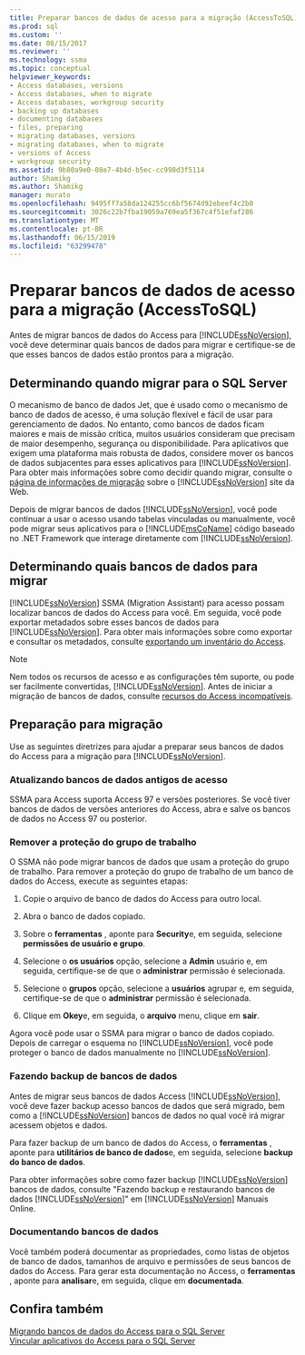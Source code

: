 ```yaml
---
title: Preparar bancos de dados de acesso para a migração (AccessToSQL) | Microsoft Docs
ms.prod: sql
ms.custom: ''
ms.date: 08/15/2017
ms.reviewer: ''
ms.technology: ssma
ms.topic: conceptual
helpviewer_keywords:
- Access databases, versions
- Access databases, when to migrate
- Access databases, workgroup security
- backing up databases
- documenting databases
- files, preparing
- migrating databases, versions
- migrating databases, when to migrate
- versions of Access
- workgroup security
ms.assetid: 9b80a9e0-08e7-4b4d-b5ec-cc998d3f5114
author: Shamikg
ms.author: Shamikg
manager: murato
ms.openlocfilehash: 9495ff7a58da124255cc6bf5674d92ebeef4c2b0
ms.sourcegitcommit: 3026c22b7fba19059a769ea5f367c4f51efaf286
ms.translationtype: MT
ms.contentlocale: pt-BR
ms.lasthandoff: 06/15/2019
ms.locfileid: "63299478"
---
```

# <a name="preparing-access-databases-for-migration-accesstosql"></a>Preparar bancos de dados de acesso para a migração (AccessToSQL)
Antes de migrar bancos de dados do Access para [!INCLUDE[ssNoVersion](../../includes/ssnoversion-md.md)], você deve determinar quais bancos de dados para migrar e certifique-se de que esses bancos de dados estão prontos para a migração.  
  
## <a name="determining-when-to-migrate-to-sql-server"></a>Determinando quando migrar para o SQL Server  
O mecanismo de banco de dados Jet, que é usado como o mecanismo de banco de dados de acesso, é uma solução flexível e fácil de usar para gerenciamento de dados. No entanto, como bancos de dados ficam maiores e mais de missão crítica, muitos usuários consideram que precisam de maior desempenho, segurança ou disponibilidade. Para aplicativos que exigem uma plataforma mais robusta de dados, considere mover os bancos de dados subjacentes para esses aplicativos para [!INCLUDE[ssNoVersion](../../includes/ssnoversion-md.md)]. Para obter mais informações sobre como decidir quando migrar, consulte o [página de informações de migração](https://go.microsoft.com/fwlink/?LinkId=68571) sobre o [!INCLUDE[ssNoVersion](../../includes/ssnoversion-md.md)] site da Web.  
  
Depois de migrar bancos de dados [!INCLUDE[ssNoVersion](../../includes/ssnoversion-md.md)], você pode continuar a usar o acesso usando tabelas vinculadas ou manualmente, você pode migrar seus aplicativos para o [!INCLUDE[msCoName](../../includes/msconame_md.md)] código baseado no .NET Framework que interage diretamente com [!INCLUDE[ssNoVersion](../../includes/ssnoversion-md.md)].  
  
## <a name="determining-which-databases-to-migrate"></a>Determinando quais bancos de dados para migrar  
[!INCLUDE[ssNoVersion](../../includes/ssnoversion-md.md)] SSMA (Migration Assistant) para acesso possam localizar bancos de dados do Access para você. Em seguida, você pode exportar metadados sobre esses bancos de dados para [!INCLUDE[ssNoVersion](../../includes/ssnoversion-md.md)]. Para obter mais informações sobre como exportar e consultar os metadados, consulte [exportando um inventário do Access](exporting-an-access-inventory-accesstosql.md).  

   > [!NOTE]
   > Nem todos os recursos de acesso e as configurações têm suporte, ou pode ser facilmente convertidas, [!INCLUDE[ssNoVersion](../../includes/ssnoversion-md.md)]. Antes de iniciar a migração de bancos de dados, consulte [recursos do Access incompatíveis](incompatible-access-features-accesstosql.md).
  
## <a name="preparing-for-migration"></a>Preparação para migração  
Use as seguintes diretrizes para ajudar a preparar seus bancos de dados do Access para a migração para [!INCLUDE[ssNoVersion](../../includes/ssnoversion-md.md)].  
  
### <a name="upgrading-older-access-databases"></a>Atualizando bancos de dados antigos de acesso  
SSMA para Access suporta Access 97 e versões posteriores. Se você tiver bancos de dados de versões anteriores do Access, abra e salve os bancos de dados no Access 97 ou posterior.  
  
### <a name="removing-workgroup-protection"></a>Remover a proteção do grupo de trabalho  
O SSMA não pode migrar bancos de dados que usam a proteção do grupo de trabalho. Para remover a proteção do grupo de trabalho de um banco de dados do Access, execute as seguintes etapas:  
  
1.  Copie o arquivo de banco de dados do Access para outro local.  
  
2.  Abra o banco de dados copiado.  
  
3.  Sobre o **ferramentas** , aponte para **Security**e, em seguida, selecione **permissões de usuário e grupo**.  
  
4.  Selecione o **os usuários** opção, selecione a **Admin** usuário e, em seguida, certifique-se de que o **administrar** permissão é selecionada.  
  
5.  Selecione o **grupos** opção, selecione a **usuários** agrupar e, em seguida, certifique-se de que o **administrar** permissão é selecionada.  
  
6.  Clique em **Okey**e, em seguida, o **arquivo** menu, clique em **sair**.  
  
Agora você pode usar o SSMA para migrar o banco de dados copiado. Depois de carregar o esquema no [!INCLUDE[ssNoVersion](../../includes/ssnoversion-md.md)], você pode proteger o banco de dados manualmente no [!INCLUDE[ssNoVersion](../../includes/ssnoversion-md.md)].  
  
### <a name="backing-up-databases"></a>Fazendo backup de bancos de dados  
Antes de migrar seus bancos de dados Access [!INCLUDE[ssNoVersion](../../includes/ssnoversion-md.md)], você deve fazer backup acesso bancos de dados que será migrado, bem como a [!INCLUDE[ssNoVersion](../../includes/ssnoversion-md.md)] bancos de dados no qual você irá migrar acessem objetos e dados.  
  
Para fazer backup de um banco de dados do Access, o **ferramentas** , aponte para **utilitários de banco de dados**e, em seguida, selecione **backup do banco de dados**.  
  
Para obter informações sobre como fazer backup [!INCLUDE[ssNoVersion](../../includes/ssnoversion-md.md)] bancos de dados, consulte "Fazendo backup e restaurando bancos de dados [!INCLUDE[ssNoVersion](../../includes/ssnoversion-md.md)]" em [!INCLUDE[ssNoVersion](../../includes/ssnoversion-md.md)] Manuais Online.  
  
### <a name="documenting-databases"></a>Documentando bancos de dados  
Você também poderá documentar as propriedades, como listas de objetos de banco de dados, tamanhos de arquivo e permissões de seus bancos de dados do Access. Para gerar esta documentação no Access, o **ferramentas** , aponte para **analisar**e, em seguida, clique em **documentada**.  
  
## <a name="see-also"></a>Confira também  
[Migrando bancos de dados do Access para o SQL Server](migrating-access-databases-to-sql-server-azure-sql-db-accesstosql.md)  
[Vincular aplicativos do Access para o SQL Server](linking-access-applications-to-sql-server-azure-sql-db-accesstosql.md)
